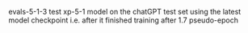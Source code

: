 evals-5-1-3 test xp-5-1 model on the chatGPT test set using the latest model checkpoint i.e. after it finished training after 1.7 pseudo-epoch